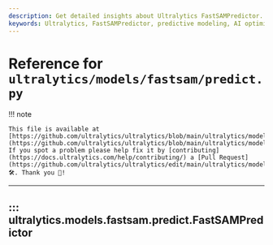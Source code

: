 ```yaml
---
description: Get detailed insights about Ultralytics FastSAMPredictor. Learn to predict and optimize your AI models with our properly documented guidelines.
keywords: Ultralytics, FastSAMPredictor, predictive modeling, AI optimization, machine learning, deep learning, Ultralytics documentation
---
```


# Reference for `ultralytics/models/fastsam/predict.py`

!!! note

    This file is available at [https://github.com/ultralytics/ultralytics/blob/main/ultralytics/models/fastsam/predict.py](https://github.com/ultralytics/ultralytics/blob/main/ultralytics/models/fastsam/predict.py). If you spot a problem please help fix it by [contributing](https://docs.ultralytics.com/help/contributing/) a [Pull Request](https://github.com/ultralytics/ultralytics/edit/main/ultralytics/models/fastsam/predict.py) 🛠️. Thank you 🙏!

---
## ::: ultralytics.models.fastsam.predict.FastSAMPredictor
<br><br>

